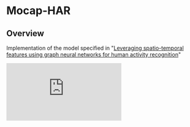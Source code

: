 # Mocap-HAR

## Overview
Implementation of the model specified in "[Leveraging spatio-temporal features using graph neural networks for human activity recognition](https://www.sciencedirect.com/science/article/pii/S0031320324000529#:~:text=We%20propose%20a%20shallow%20GNN,to%20aggregate%20the%20temporal%20information.)"

![Overview of the proposed model](https://github.com/subodhrajms/Mocap-HAR/blob/main/block%20diagram_final.pdf)
